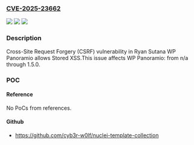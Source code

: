 ### [CVE-2025-23662](https://cve.mitre.org/cgi-bin/cvename.cgi?name=CVE-2025-23662)
![](https://img.shields.io/static/v1?label=Product&message=WP%20Panoramio&color=blue)
![](https://img.shields.io/static/v1?label=Version&message=n%2Fa%3C%3D%201.5.0%20&color=brighgreen)
![](https://img.shields.io/static/v1?label=Vulnerability&message=CWE-352%20Cross-Site%20Request%20Forgery%20(CSRF)&color=brighgreen)

### Description

Cross-Site Request Forgery (CSRF) vulnerability in Ryan Sutana WP Panoramio allows Stored XSS.This issue affects WP Panoramio: from n/a through 1.5.0.

### POC

#### Reference
No PoCs from references.

#### Github
- https://github.com/cyb3r-w0lf/nuclei-template-collection

